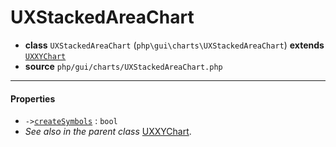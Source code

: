 # UXStackedAreaChart

- **class** `UXStackedAreaChart` (`php\gui\charts\UXStackedAreaChart`) **extends** [`UXXYChart`](classes/php/gui/charts/UXXYChart.md)
- **source** `php/gui/charts/UXStackedAreaChart.php`

---

#### Properties

- `->`[`createSymbols`](#prop-createsymbols) : `bool`
- *See also in the parent class* [UXXYChart](classes/php/gui/charts/UXXYChart.md).